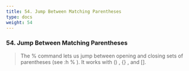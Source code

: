 ```yaml
---
title: 54. Jump Between Matching Parentheses
type: docs
weight: 54
---
```


### 54. Jump Between Matching Parentheses

> The % command lets us jump between opening and closing sets of parentheses (see :h % ). It works with () , {} , and [].
